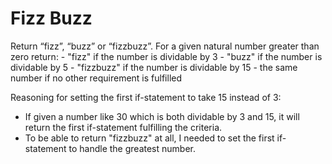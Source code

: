 # Fizz Buzz 
Return “fizz”, “buzz” or “fizzbuzz”. For a given natural number greater than zero return: - "fizz" if the number is dividable by 3 - "buzz" if the number is dividable by 5 - "fizzbuzz" if the number is dividable by 15 - the same number if no other requirement is fulfilled

Reasoning for setting the first if-statement to take 15 instead of 3:
- If given a number like 30 which is both dividable by 3 and 15, it will return the first if-statement fulfilling the criteria.
- To be able to return "fizzbuzz" at all, I needed to set the first if-statement to handle the greatest number.